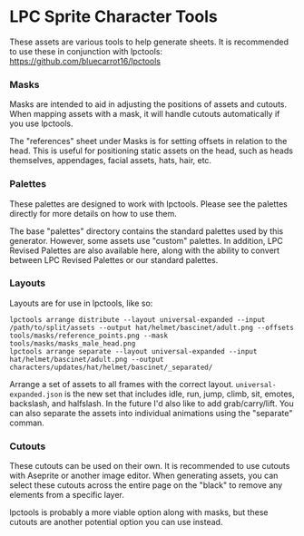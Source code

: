 LPC Sprite Character Tools
=============================================

These assets are various tools to help generate sheets. It is recommended to use these in conjunction with lpctools:
https://github.com/bluecarrot16/lpctools


### Masks

Masks are intended to aid in adjusting the positions of assets and cutouts. When mapping assets with a mask, it will handle cutouts automatically if you use lpctools.

The "references" sheet under Masks is for setting offsets in relation to the head. This is useful for positioning static assets on the head, such as heads themselves, appendages, facial assets, hats, hair, etc.


### Palettes

These palettes are designed to work with lpctools. Please see the palettes directly for more details on how to use them.

The base "palettes" directory contains the standard palettes used by this generator. However, some assets use "custom" palettes. In addition, LPC Revised Palettes are also available here, along with the ability to convert between LPC Revised Palettes or our standard palettes.

### Layouts

Layouts are for use in lpctools, like so:
```
lpctools arrange distribute --layout universal-expanded --input /path/to/split/assets --output hat/helmet/bascinet/adult.png --offsets tools/masks/reference_points.png --mask tools/masks/masks_male_head.png
lpctools arrange separate --layout universal-expanded --input hat/helmet/bascinet/adult.png --output characters/updates/hat/helmet/bascinet/_separated/
```

Arrange a set of assets to all frames with the correct layout. `universal-expanded.json` is the new set that includes idle, run, jump, climb, sit, emotes, backslash, and halfslash. In the future I'd also like to add grab/carry/lift. You can also separate the assets into individual animations using the "separate" comman.



### Cutouts

These cutouts can be used on their own. It is recommended to use cutouts with Aseprite or another image editor. When generating assets, you can select these cutouts across the entire page on the "black" to remove any elements from a specific layer.

lpctools is probably a more viable option along with masks, but these cutouts are another potential option you can use instead.